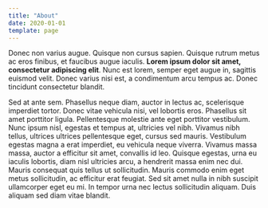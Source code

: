 ```yaml
---
title: "About"
date: 2020-01-01
template: page
---
```


Donec non varius augue. Quisque non cursus sapien. Quisque rutrum metus ac eros finibus, et faucibus augue iaculis. **Lorem ipsum dolor sit amet, consectetur adipiscing elit**. Nunc est lorem, semper eget augue in, sagittis euismod velit. Donec varius nisi est, a condimentum arcu tempus ac. Donec tincidunt consectetur blandit.

Sed at ante sem. Phasellus neque diam, auctor in lectus ac, scelerisque imperdiet tortor. Donec vitae vehicula nisi, vel lobortis eros. Phasellus sit amet porttitor ligula. Pellentesque molestie ante eget porttitor vestibulum. Nunc ipsum nisl, egestas et tempus at, ultricies vel nibh. Vivamus nibh tellus, ultrices ultrices pellentesque eget, cursus sed mauris. Vestibulum egestas magna a erat imperdiet, eu vehicula neque viverra. Vivamus massa massa, auctor a efficitur sit amet, convallis id leo. Quisque egestas, urna eu iaculis lobortis, diam nisl ultricies arcu, a hendrerit massa enim nec dui. Mauris consequat quis tellus ut sollicitudin. Mauris commodo enim eget metus sollicitudin, ac efficitur erat feugiat. Sed sit amet nulla in nibh suscipit ullamcorper eget eu mi. In tempor urna nec lectus sollicitudin aliquam. Duis aliquam sed diam vitae blandit. 


